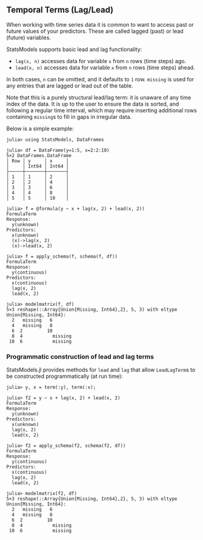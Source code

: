 ## Temporal Terms (Lag/Lead)

When working with time series data it is common to want to access past or future values of your predictors.
These are called lagged (past) or lead (future) variables.

StatsModels supports basic lead and lag functionality:

- `lag(x, n)` accesses data for variable `x` from `n` rows (time steps) ago.
- `lead(x, n)` accesses data for variable `x` from `n` rows (time steps) ahead.

In both cases, `n` can be omitted, and it defaults to `1` row.
`missing` is used for any entries that are lagged or lead out of the table.

Note that this is a purely structural lead/lag term: it is unaware of any
time index of the data. It is up to the user to ensure the data is sorted,
and following a regular time interval, which may require inserting additional
rows containing `missing`s  to fill in gaps in irregular data.

Below is a simple example:
```jldoctest leadlag
julia> using StatsModels, DataFrames

julia> df = DataFrame(y=1:5, x=2:2:10)
5×2 DataFrames.DataFrame
│ Row │ y     │ x     │
│     │ Int64 │ Int64 │
├─────┼───────┼───────┤
│ 1   │ 1     │ 2     │
│ 2   │ 2     │ 4     │
│ 3   │ 3     │ 6     │
│ 4   │ 4     │ 8     │
│ 5   │ 5     │ 10    │

julia> f = @formula(y ~ x + lag(x, 2) + lead(x, 2))
FormulaTerm
Response:
  y(unknown)
Predictors:
  x(unknown)
  (x)->lag(x, 2)
  (x)->lead(x, 2)

julia> f = apply_schema(f, schema(f, df))
FormulaTerm
Response:
  y(continuous)
Predictors:
  x(continuous)
  lag(x, 2)
  lead(x, 2)

julia> modelmatrix(f, df)
5×3 reshape(::Array{Union{Missing, Int64},2}, 5, 3) with eltype Union{Missing, Int64}:
  2   missing   6
  4   missing   8
  6  2         10
  8  4           missing
 10  6           missing
```

### Programmatic construction of lead and lag terms

StatsModels.jl provides methods for `lead` and `lag` that allow `LeadLagTerm`s
to be constructed programmatically (at run time):

```jldoctest leadlag
julia> y, x = term(:y), term(:x);

julia> f2 = y ~ x + lag(x, 2) + lead(x, 2)
FormulaTerm
Response:
  y(unknown)
Predictors:
  x(unknown)
  lag(x, 2)
  lead(x, 2)

julia> f2 = apply_schema(f2, schema(f2, df))
FormulaTerm
Response:
  y(continuous)
Predictors:
  x(continuous)
  lag(x, 2)
  lead(x, 2)

julia> modelmatrix(f2, df)
5×3 reshape(::Array{Union{Missing, Int64},2}, 5, 3) with eltype Union{Missing, Int64}:
  2   missing   6       
  4   missing   8       
  6  2         10       
  8  4           missing
 10  6           missing
```

